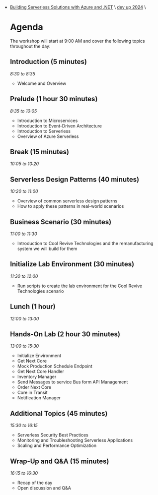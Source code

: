 - [Building Serverless Solutions with Azure and .NET](https://github.com/TaleLearnCode/BuildingServerlessSolutions) \ [dev up 2024](README.md)  \

  # Agenda

  The workshop will start at 9:00 AM and cover the following topics throughout the day:

  ## Introduction (5 minutes)

  *8:30 to 8:35*

  - Welcome and Overview

  ## Prelude (1 hour 30 minutes)

  *8:35 to 10:05*

  - Introduction to Microservices
  - Introduction to Event-Driven Architecture
  - Introduction to Serverless
  - Overview of Azure Serverless

  ## Break (15 minutes)

  *10:05 to 10:20*

  ## Serverless Design Patterns (40 minutes)

  *10:20 to 11:00*

  - Overview of common serverless design patterns
  - How to apply these patterns in real-world scenarios

  ## Business Scenario (30 minutes)

  *11:00 to 11:30*

  - Introduction to Cool Revive Technologies and the remanufacturing system we will build for them

  ## Initialize Lab Environment (30 minutes)

  *11:30 to 12:00*

  - Run scripts to create the lab environment for the Cool Revive Technologies scenario

  ## Lunch (1 hour)

  *12:00 to 13:00*
  
  ## Hands-On Lab (2 hour 30 minutes)
  
  *13:00 to 15:30*
  
  - Initialize Environment
  - Get Next Core
  - Mock Production Schedule Endpoint
  - Get Next Core Handler
  - Inventory Manager
  - Send Messages to service Bus form API Management
  - Order Next Core
  - Core in Transit
  - Notification Manager
  
  ## Additional Topics (45 minutes)

  *15:30 to 16:15*

  - Serverless Security Best Practices
  - Monitoring and Troubleshooting Serverless Applications
  - Scaling and Performance Optimization
  
  ## Wrap-Up and Q&A (15 minutes)
  
  *16:15 to 16:30*
  
  - Recap of the day
  - Open discussion and Q&A
